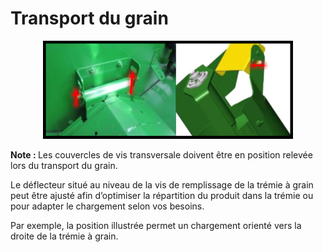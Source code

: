 # Transport du grain

<p align="center">
  <img src="images/transport_grain.png" alt="Schéma pour le transport du grain." width="400"/>
</p>

<div class="note">
  <strong>Note : </strong>Les couvercles de vis transversale doivent être en position relevée lors du transport du grain.
</div>

Le déflecteur situé au niveau de la vis de remplissage de la trémie à grain peut être ajusté afin d’optimiser la répartition du produit dans la trémie ou pour adapter le chargement selon vos besoins.

Par exemple, la position illustrée permet un chargement orienté vers la droite de la trémie à grain.